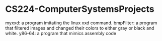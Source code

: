 # CS224-ComputerSystemsProjects
myxxd: a program imitating the linux xxd command.
bmpFilter: a program that filtered images and changed their colors to either gray or black and white.
y86-64: a program that mimics assembly code
